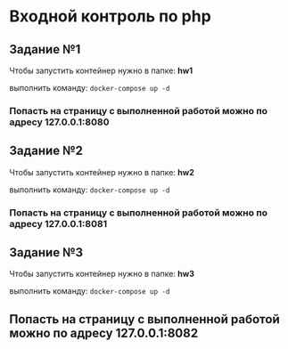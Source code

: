 # Входной контроль по php

## Задание №1
Чтобы запустить контейнер нужно в папке: **hw1**

выполнить команду: `docker-compose up -d`

### Попасть на страницу с выполненной работой можно по адресу 127.0.0.1:8080

## Задание №2
Чтобы запустить контейнер нужно в папке: **hw2**

выполнить команду: `docker-compose up -d`

### Попасть на страницу с выполненной работой можно по адресу 127.0.0.1:8081

## Задание №3
Чтобы запустить контейнер нужно в папке: **hw3**

выполнить команду: `docker-compose up -d`

## Попасть на страницу с выполненной работой можно по адресу 127.0.0.1:8082
